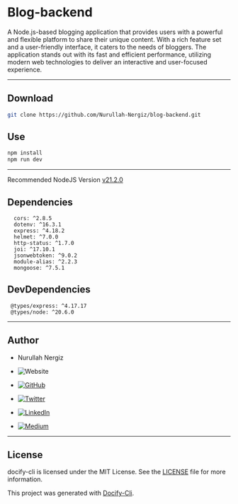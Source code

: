 # Blog-backend

A Node.js-based blogging application that provides users with a powerful and flexible platform to share their unique content. With a rich feature set and a user-friendly interface, it caters to the needs of bloggers. The application stands out with its fast and efficient performance, utilizing modern web technologies to deliver an interactive and user-focused experience.

---

## Download

```bash
git clone https://github.com/Nurullah-Nergiz/blog-backend.git
```

## Use

```bash
npm install
npm run dev
```

---

Recommended NodeJS Version [v21.2.0](https://nodejs.org/dist/v21.2.0)

## Dependencies

      cors: ^2.8.5
      dotenv: ^16.3.1
      express: ^4.18.2
      helmet: ^7.0.0
      http-status: ^1.7.0
      joi: ^17.10.1
      jsonwebtoken: ^9.0.2
      module-alias: ^2.2.3
      mongoose: ^7.5.1

## DevDependencies

     @types/express: ^4.17.17
     @types/node: ^20.6.0

---

## Author

- Nurullah Nergiz

- ![Website](https://img.shields.io/website?url=https://nurullahnergiz.com/&up_message=visit&up_color=%23fff&link=https://nurullahnergiz.com/)

- [![GitHub](https://img.shields.io/badge/GitHub-000000?style=for-the-badge&logo=github&logoColor=white)](https://www.github.com/Nurullah-Nergiz)

- [![Twitter](https://img.shields.io/badge/Twitter-%231DA1F2.svg?logo=Twitter&logoColor=white)](https://twitter.com/nurullahNergiz_)

- [![LinkedIn](https://img.shields.io/badge/LinkedIn-%230077B5.svg?logo=linkedin&logoColor=white)](https://linkedin.com/in/Nurullah-Nergiz)

- [![Medium](https://img.shields.io/badge/Medium-12100E?logo=medium&logoColor=white)](https://medium.com/@nurullahnergiz)

---

## License

 docify-cli is licensed under the MIT License. See the [LICENSE](LICENSE) file for more information.

This project was generated with [Docify-Cli](https://www.npmjs.com/package/docify-cli).
